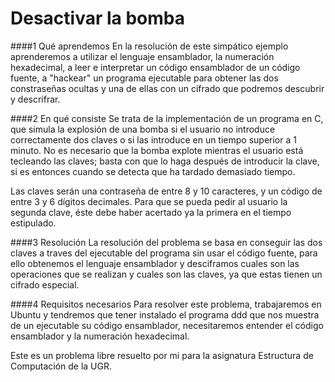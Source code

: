 # Desactivar la bomba

####1 Qué aprendemos
En la resolución de este simpático ejemplo aprenderemos a utilizar el lenguaje ensamblador, la numeración hexadecimal, a leer e interpretar un código ensamblador de un código fuente, a "hackear" un programa ejecutable para obtener las dos constraseñas ocultas y una de ellas con un cifrado que podremos descubrir y descrifrar.

####2 En qué consiste
Se trata de la implementación de un programa en C, que simula la explosión de una bomba si el usuario no introduce correctamente dos claves o si las introduce en un tiempo superior a 1 minuto. No es necesario que la bomba explote mientras el usuario está tecleando las claves; basta con que lo haga después de introducir la clave, si es entonces cuando se detecta que ha tardado demasiado tiempo.

Las claves serán una contraseña de entre 8 y 10 caracteres, y un código de entre 3 y 6 dígitos decimales. Para que se pueda pedir al usuario la segunda clave, éste debe haber acertado ya la primera en el tiempo estipulado.

####3 Resolución
La resolución del problema se basa en conseguir las dos claves a traves del ejecutable del programa sin usar el código fuente, para ello obtenemos el lenguaje ensamblador y desciframos cuales son las operaciones que se realizan y cuales son las claves, ya que estas tienen un cifrado especial.

####4 Requisitos necesarios
Para resolver este problema, trabajaremos en Ubuntu y tendremos que tener instalado el programa ddd que nos muestra de un ejecutable su código ensamblador, necesitaremos entender el código ensamblador y la numeración hexadecimal.

Este es un problema libre resuelto por mi para la asignatura Estructura de Computación de la UGR.


